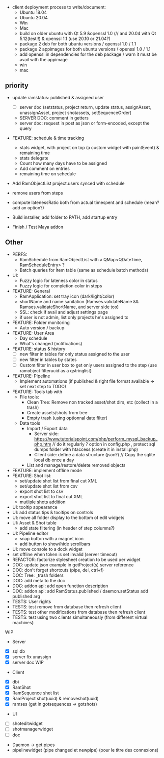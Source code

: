 - client deployment process to write/document:
    - Ubuntu 18.04
    - Ubuntu 20.04
    - Win
    - Mac
    - build on older ubuntu with Qt 5.9 &openssl 1.0 /// and 20.04 with Qt 5.12(test!!) & openssl 1.1 (use 20.10 or 21.04?)
    - package 2 deb for both ubuntu versions / openssl 1.0 / 1.1
    - package 2 appimages for both ubuntu versions / openssl 1.0 / 1.1
    - add openssl in dependencies for the deb package / warn it must be avail with the appimage
    - win
    - mac

## priority

- update ramstatus: published & assigned user
    - [ ] server doc (setstatus, project return, update status, assignAsset, unassignAsset, project shotassets, setSequenceOrder)
    - SERVER DOC: comment in getters
    - server doc: request in post as json or form-encoded, except the query

- FEATURE: schedule & time tracking
    - stats widget, with project on top (a custom widget with paintEvent) & remaining time
    - stats delegate
    - Count how many days have to be assigned
    - Add comment on entries
    - remaining time on schedule

- Add RamObjectList project.users synced with schedule
- remove users from steps
- compute latenessRatio both from actual timespent and schedule (mean? add an option?)

- Build installer, add folder to PATH, add startup entry
- Finish / Test Maya addon

## Other

- PERFS:
    - RamSchedule from RamObjectList with a QMap<QDateTime, RamScheduleEntry> ?
    - Batch queries for Item table (same as schedule batch methods)
- UI:
    - Fuzzy logic for lateness color in status
    - Fuzzy logic for completion color in steps
- FEATURE: General
    - RamApplication: set tray icon (dark/light/color)
    - shortName and name sanitation (Ramses.validateName && Ramses.validateShortName, and server side too)
    - SSL: check if avail and adjust settings page
    - if user is not admin, list only projects he's assigned to
- FEATURE: Folder monitoring
    - Auto version / backup
- FEATURE: User Area
    - Day schedule
    - What's changed (notifications)
- FEATURE: status & history
    - [ ] new filter in tables for only status assigned to the user
    - [ ] new filter in tables by states
    - [ ] Custom filter in user box to get only users assigned to the step (use ramobject filteruuid as a qstringlist)
- FEATURE: Pipeline
    - Implement automations (if published & right file format available -> set next step to TODO)
- FEATURE: Tools tab with
    - File tools:
        - Clean Tree: Remove non tracked asset/shot dirs, etc (collect in a trash)
        - Create assets/shots from tree
        - Empty trash (using optionnal date filter)
    - Data tools
        - Import / Export data
            - Server side: https://www.tutorialspoint.com/php/perform_mysql_backup_php.htm // do it regularly ? option in config.php , protect sql dumps folder with htaccess (create it in install.php)
            - Client side: define a data structure (json?) // Copy the sqlite local db once a day
        - List and manage/restore/delete removed objects
- FEATURE: implement offline mode
- FEATURE: Shot list:
    - set/update shot list from final cut XML
    - set/update shot list from csv
    - export shot list to csv
    - export shot list to final cut XML
    - mutliple shots addition
- UI: tooltip appearance
- UI: add status tips & tooltips on controls
- UI: move all folder display to the bottom of edit widgets
- UI: Asset & Shot table
    - add state filtering (in header of step columns?)
- UI: Pipeline editor
    - snap button with a magnet icon
    - add button to show/hide scrollbars
- UI: move console to a dock widget
- set offline when token is set invalid (server timeout)
- REFACTOR: factorize stylesheet creation to be used per widget
- DOC: update json example in getProject(s) server reference
- DOC: don't forget shortcuts (pipe, del, ctrl+f)
- DOC: Tree: _trash folders
- DOC: add meta to the doc
- DOC: addon api: add open function description
- DOC: addon api: add RamStatus.published / daemon.setStatus add published arg
- TESTS: User rights
- TESTS: test remove from database then refresh client
- TESTS: test other modifications from database then refresh client
- TESTS: test using two clients simultaneously (from different virtual machines)

WIP 

- Server

- [x] sql db
- [x] server fix unassign
- [x] server doc WIP

- Client

- [x] dbi
- [x] RamShot
- [x] RamSequence shot list
- [x] RamProject shot(uuid) & removeshot(uuid)
- [x] ramses (get in gotsequences -> gotshots)

- UI

- [ ] shoteditwidget
- [ ] shotmanagerwidget
- [ ] doc

- Daemon -> get pipes
- pipelinewidget (pipe changed et newpipe) (pour le titre des connexions)